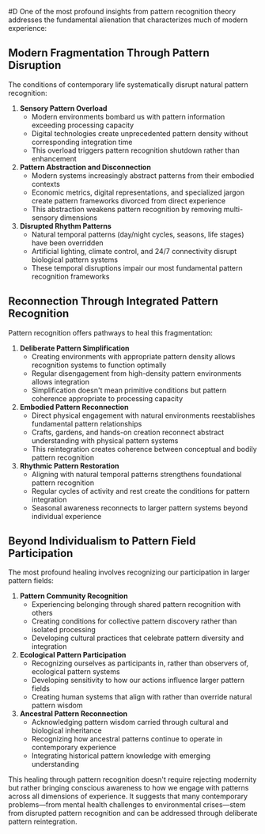  #D One of the most profound insights from pattern recognition theory addresses the fundamental alienation that characterizes much of modern experience:

## Modern Fragmentation Through Pattern Disruption

The conditions of contemporary life systematically disrupt natural pattern recognition:

1. **Sensory Pattern Overload**
    - Modern environments bombard us with pattern information exceeding processing capacity
    - Digital technologies create unprecedented pattern density without corresponding integration time
    - This overload triggers pattern recognition shutdown rather than enhancement
2. **Pattern Abstraction and Disconnection**
    - Modern systems increasingly abstract patterns from their embodied contexts
    - Economic metrics, digital representations, and specialized jargon create pattern frameworks divorced from direct experience
    - This abstraction weakens pattern recognition by removing multi-sensory dimensions
3. **Disrupted Rhythm Patterns**
    - Natural temporal patterns (day/night cycles, seasons, life stages) have been overridden
    - Artificial lighting, climate control, and 24/7 connectivity disrupt biological pattern systems
    - These temporal disruptions impair our most fundamental pattern recognition frameworks

## Reconnection Through Integrated Pattern Recognition

Pattern recognition offers pathways to heal this fragmentation:

1. **Deliberate Pattern Simplification**
    - Creating environments with appropriate pattern density allows recognition systems to function optimally
    - Regular disengagement from high-density pattern environments allows integration
    - Simplification doesn't mean primitive conditions but pattern coherence appropriate to processing capacity
2. **Embodied Pattern Reconnection**
    - Direct physical engagement with natural environments reestablishes fundamental pattern relationships
    - Crafts, gardens, and hands-on creation reconnect abstract understanding with physical pattern systems
    - This reintegration creates coherence between conceptual and bodily pattern recognition
3. **Rhythmic Pattern Restoration**
    - Aligning with natural temporal patterns strengthens foundational pattern recognition
    - Regular cycles of activity and rest create the conditions for pattern integration
    - Seasonal awareness reconnects to larger pattern systems beyond individual experience

## Beyond Individualism to Pattern Field Participation

The most profound healing involves recognizing our participation in larger pattern fields:

1. **Pattern Community Recognition**
    - Experiencing belonging through shared pattern recognition with others
    - Creating conditions for collective pattern discovery rather than isolated processing
    - Developing cultural practices that celebrate pattern diversity and integration
2. **Ecological Pattern Participation**
    - Recognizing ourselves as participants in, rather than observers of, ecological pattern systems
    - Developing sensitivity to how our actions influence larger pattern fields
    - Creating human systems that align with rather than override natural pattern wisdom
3. **Ancestral Pattern Reconnection**
    - Acknowledging pattern wisdom carried through cultural and biological inheritance
    - Recognizing how ancestral patterns continue to operate in contemporary experience
    - Integrating historical pattern knowledge with emerging understanding

This healing through pattern recognition doesn't require rejecting modernity but rather bringing conscious awareness to how we engage with patterns across all dimensions of experience. It suggests that many contemporary problems—from mental health challenges to environmental crises—stem from disrupted pattern recognition and can be addressed through deliberate pattern reintegration.